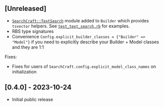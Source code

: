 ## [Unreleased]

- [`SearchCraft::TextSearch`](lib/searchcraft/text_search.rb) module added to `Builder` which provides `tsvector` helpers. See [`test_text_search.rb`](test/searchcraft/builder/test_text_search.rb) for examples.
- RBS type signatures
- Convenience `Config.explicit_builder_classes = {"Builder" => "Model"}` if you need to explicitly describe your Builder + Model classes and they are 1:1

Fixes:

- Fixes for users of `SearchCraft.config.explicit_model_class_names` on initialization

## [0.4.0] - 2023-10-24

- Initial public release
